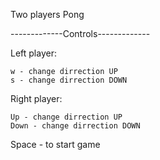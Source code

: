 Two players Pong


-------------Controls-------------

Left player:

	w - change dirrection UP
	s - change dirrection DOWN
Right player:

	Up - change dirrection UP
	Down - change dirrection DOWN

Space - to start game
